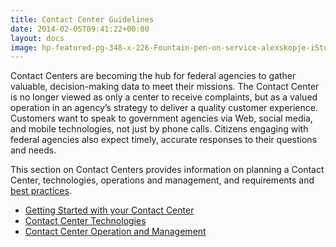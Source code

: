 ```yaml
---
title: Contact Center Guidelines
date: 2014-02-05T09:41:22+00:00
layout: docs
image: hp-featured-pg-348-x-226-Fountain-pen-on-service-alexskopje-iStock-Thinkstock-GettyImages_462383787.jpg
---
```


Contact Centers are becoming the hub for federal agencies to gather valuable, decision-making data to meet their missions. The Contact Center is no longer viewed as only a center to receive complaints, but as a valued operation in an agency’s strategy to deliver a quality customer experience. Customers want to speak to government agencies via Web, social media, and mobile technologies, not just by phone calls. Citizens engaging with federal agencies also expect timely, accurate responses to their questions and needs.

This section on Contact Centers provides information on planning a Contact Center, technologies, operations and management, and requirements and [best practices](https://www.digitalgov.gov/2014/01/09/top-eight-best-practices-for-federal-contact-centers/ "Top Eight Best Practices for Federal Contact Centers").

  * [Getting Started with your Contact Center](https://www.digitalgov.gov/resources/contact-center-guidelines/getting-started-with-your-contact-center/ "Getting Started with your Contact Center")
  * [Contact Center Technologies](https://www.digitalgov.gov/resources/contact-center-guidelines/contact-center-technologies/ "Contact Center Technologies")
  * [Contact Center Operation and Management](https://www.digitalgov.gov/resources/contact-center-guidelines/contact-center-operation-and-management/ "Contact Center Operation and Management")